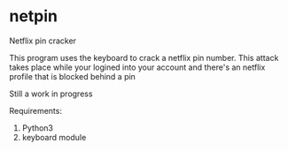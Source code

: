 # netpin
Netflix pin cracker

This program uses the keyboard to crack a netflix pin number. This attack takes place while your logined into your account and there's an netflix profile that
is blocked behind a pin

Still a work in progress

Requirements:
1) Python3
2) keyboard module
